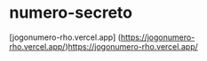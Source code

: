 # numero-secreto

[jogonumero-rho.vercel.app] (https://jogonumero-rho.vercel.app/)https://jogonumero-rho.vercel.app/
